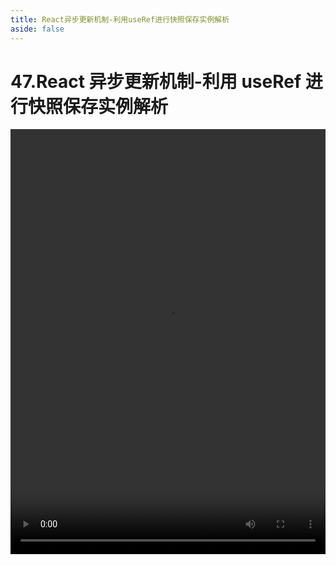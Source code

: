 ```yaml
---
title: React异步更新机制-利用useRef进行快照保存实例解析
aside: false
---
```


# 47.React 异步更新机制-利用 useRef 进行快照保存实例解析

<video autoplay src="http://qn.chinavanes.com/interview/react-interview/47.React异步更新机制-利用useRef进行快照保存实例解析.mp4" controls controlsList="nodownload" width="100%" height="680"/>
